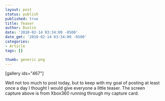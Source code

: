 ```yaml
---
layout: post
status: publish
published: true
title: Teaser
author: Dustin
date: '2010-02-14 03:34:00 -0500'
date_gmt: '2010-02-14 03:34:00 -0500'
categories:
- Article
tags: []

thumb: generic.png
---
```

[gallery ids="467"]

Well not too much to post today, but to keep with my goal of posting at least
once a day I thought I would give everyone a little teaser. The screen capture
above is from Xbox360 running through my capture card.
